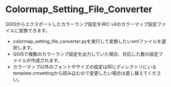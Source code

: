 # Colormap_Setting_File_Converter

QGISからエクスポートしたカラーランプ設定をiRIC v4のカラーマップ設定ファイルに変換できます。

* colormap_setting_file_converter.pyを実行して変換したいxmlファイルを選択します。
* QGISで複数のカラーランプ設定を出力していた場合、対応した数の設定ファイルが作成されます。
* カラーマップ以外のフォントやサイズの設定は同じディレクトリにいるtemplate.cmsettingから読み込むので変更したい場合は差し替えてください。
